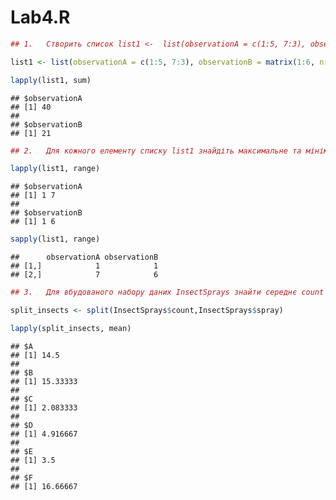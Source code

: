 Lab4.R
================
``` r
## 1.   Створить список list1 <-  list(observationA = c(1:5, 7:3), observationB = matrix(1:6, nrow=2)). Для цього списку знайдіть sum за допомогою lapply.

list1 <- list(observationA = c(1:5, 7:3), observationB = matrix(1:6, nrow=2))

lapply(list1, sum)
```

    ## $observationA
    ## [1] 40
    ## 
    ## $observationB
    ## [1] 21

``` r
## 2.   Для кожного елементу списку list1 знайдіть максимальне та мінімальне значення (range) за допомогою lapply та sapply.

lapply(list1, range)
```

    ## $observationA
    ## [1] 1 7
    ## 
    ## $observationB
    ## [1] 1 6

``` r
sapply(list1, range)
```

    ##      observationA observationB
    ## [1,]            1            1
    ## [2,]            7            6

``` r
## 3.   Для вбудованого набору даних InsectSprays знайти середнє count для кожного spray.

split_insects <- split(InsectSprays$count,InsectSprays$spray)

lapply(split_insects, mean)
```

    ## $A
    ## [1] 14.5
    ## 
    ## $B
    ## [1] 15.33333
    ## 
    ## $C
    ## [1] 2.083333
    ## 
    ## $D
    ## [1] 4.916667
    ## 
    ## $E
    ## [1] 3.5
    ## 
    ## $F
    ## [1] 16.66667
